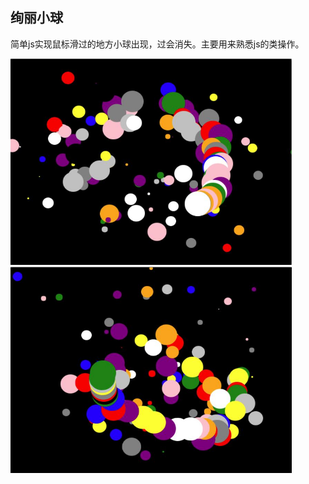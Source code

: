 ## 绚丽小球 ##

简单js实现鼠标滑过的地方小球出现，过会消失。主要用来熟悉js的类操作。

<img src="ball1.jpg"  height="330" width="450"><img src="ball2.jpg"  height="330" width="450">